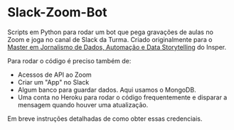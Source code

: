 # Slack-Zoom-Bot

Scripts em Python para rodar um bot que pega gravações de aulas no Zoom e joga no canal de Slack da Turma. Criado originalmente para o [Master em Jornalismo de Dados, Automação e Data Storytelling](https://www.insper.edu.br/pos-graduacao/master-em-jornalismo-de-dados-automacao-e-data-storytelling/) do Insper.

Para rodar o código é preciso também de:
- Acessos de API ao Zoom
- Criar um "App" no Slack
- Algum banco para guardar dados. Aqui usamos o MongoDB.
- Uma conta no Heroku para rodar o código frequentemente e disparar a mensagem quando houver uma atualização.

Em breve instruções detalhadas de como obter essas credenciais.
